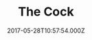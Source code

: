 ---
date: 2017-05-28T10:57:54.000Z
title: The Cock
latitude: 52.10637141441999
longitude: 0.7934383218675238
category: checkin
---
